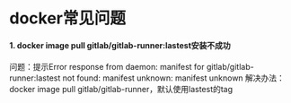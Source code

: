 # docker常见问题

#### 1. docker image pull  gitlab/gitlab-runner:lastest安装不成功

问题：提示Error response from daemon: manifest for gitlab/gitlab-runner:lastest not found: manifest unknown: manifest unknown
解决办法：docker image pull  gitlab/gitlab-runner，默认使用lastest的tag
